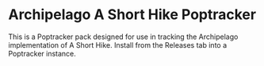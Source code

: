 # Archipelago A Short Hike Poptracker

This is a Poptracker pack designed for use in tracking the Archipelago implementation of A Short Hike.
Install from the Releases tab into a Poptracker instance.